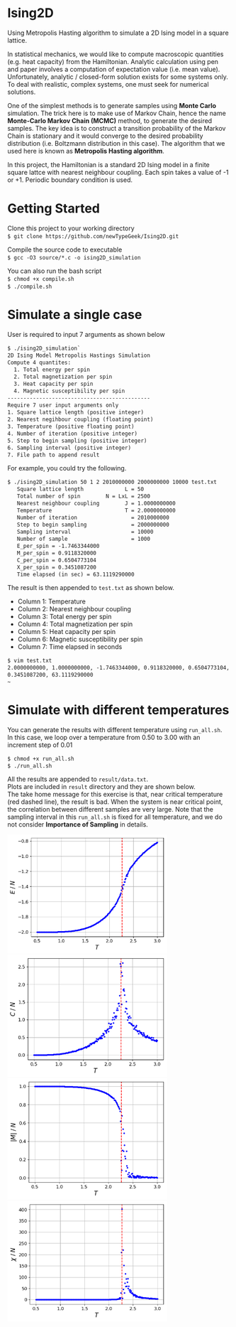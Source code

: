 # Ising2D
Using Metropolis Hasting algorithm to simulate a 2D Ising model in a square lattice.

In statistical mechanics, we would like to compute macroscopic quantities (e.g. heat capacity) from the Hamiltonian. Analytic calculation using pen and paper involves a computation of expectation value (i.e. mean value). Unfortunately, analytic / closed-form solution exists for some systems only. To deal with realistic, complex systems, one must seek for numerical solutions. <br>

One of the simplest methods is to generate samples using **Monte Carlo** simulation.
The trick here is to make use of Markov Chain, hence the name **Monte-Carlo Markov Chain (MCMC)** method, to generate the desired samples.
The key idea is to construct a transition probability of the Markov Chain is stationary and it would converge to the desired probability distribution (i.e. Boltzmann distribution in this case).
The algorithm that we used here is known as **Metropolis Hasting algorithm**. 

In this project, the Hamiltonian is a standard 2D Ising model in a finite square lattce with nearest neighbour coupling. Each spin takes a value of -1 or +1. Periodic boundary condition is used.


# Getting Started

Clone this project to your working directory <br>
`$ git clone https://github.com/newTypeGeek/Ising2D.git`

Compile the source code to executable<br>
`$ gcc -O3 source/*.c -o ising2D_simulation`

You can also run the bash script<br>
`$ chmod +x compile.sh`<br>
`$ ./compile.sh`

# Simulate a single case
User is required to input 7 arguments as shown below
```
$ ./ising2D_simulation`
2D Ising Model Metropolis Hastings Simulation
Compute 4 quantites:
  1. Total energy per spin
  2. Total magnetization per spin
  3. Heat capacity per spin
  4. Magnetic susceptibility per spin
---------------------------------------------
Require 7 user input arguments only
1. Square lattice length (positive integer)
2. Nearest negihbour coupling (floating point)
3. Temperature (positive floating point)
4. Number of iteration (positive integer) 
5. Step to begin sampling (positive integer) 
6. Sampling interval (positive integer) 
7. File path to append result
```

For example, you could try the following.<br>
```
$ ./ising2D_simulation 50 1 2 2010000000 2000000000 10000 test.txt
   Square lattice length             L = 50
   Total number of spin        N = LxL = 2500
   Nearest neighbour coupling        J = 1.0000000000
   Temperature                       T = 2.0000000000
   Number of iteration                 = 2010000000
   Step to begin sampling              = 2000000000
   Sampling interval                   = 10000
   Number of sample                    = 1000
   E_per_spin = -1.7463344000
   M_per_spin = 0.9118320000
   C_per_spin = 0.6504773104
   X_per_spin = 0.3451087200
   Time elapsed (in sec) = 63.1119290000
```
The result is then appended to `test.txt` as shown below.

* Column 1:  Temperature <br>
* Column 2:  Nearest neighbour coupling <br>
* Column 3:  Total energy per spin <br>
* Column 4:  Total magnetization per spin <br>
* Column 5:  Heat capacity per spin <br>
* Column 6:  Magnetic susceptibility per spin <br>
* Column 7:  Time elapsed in seconds <br>
```
$ vim test.txt
2.0000000000, 1.0000000000, -1.7463344000, 0.9118320000, 0.6504773104, 0.3451087200, 63.1119290000
~  
```

# Simulate with different temperatures
You can generate the results with different temperature using `run_all.sh`.<br>
In this case, we loop over a temperature from 0.50 to 3.00 with an increment step of 0.01
```
$ chmod +x run_all.sh
$ ./run_all.sh
```
All the results are appended to `result/data.txt`. <br>
Plots are included in `result` directory and they are shown below. <br>
The take home message for this exercise is that, near critical temperature (red dashed line), the result is bad.
When the system is near critical point, the correlation between different samples are very large. Note that the sampling interval in this `run_all.sh` is fixed for all temperature, and we do not consider **Importance of Sampling** in details.

<img src="https://github.com/newTypeGeek/Ising2D/blob/master/result/Ene_vs_T.png"
alt="Energy per spin versus temperature" width="360">
<img src="https://github.com/newTypeGeek/Ising2D/blob/master/result/Cap_vs_T.png" 
alt="Heat capacity per spin versus temperature" width="360">
<img src="https://github.com/newTypeGeek/Ising2D/blob/master/result/Mag_vs_T.png"
alt="Absolute magnetization per spin versus temperature" width="360">
<img src="https://github.com/newTypeGeek/Ising2D/blob/master/result/Sus_vs_T.png"
alt="Magnetic susceptibility per spin versus temperature" width="360">

